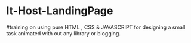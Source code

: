 # It-Host-LandingPage
#training on using pure HTML , CSS &amp; JAVASCRIPT for designing a small task animated with out any library or blogging.

